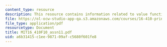 ```yaml
---
content_type: resource
description: This resource contains information related to value function.
file: https://ol-ocw-studio-app-qa.s3.amazonaws.com/courses/16-410-principles-of-autonomy-and-decision-making-fall-2010/a6b31415c1ee987109afc5680f601fe8_MIT16_410F10_assn11.pdf
file_type: application/pdf
resourcetype: Document
title: MIT16_410F10_assn11.pdf
uid: a6b31415-c1ee-9871-09af-c5680f601fe8
---
```

